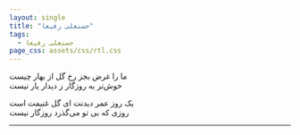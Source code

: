 ```yaml
---
layout: single
title: "حسنعلی رفیعا"
tags:
  - حسنعلی رفیعا
page_css: assets/css/rtl.css
---
```

ما را غرض بجز رخ گل از بهار چیست<br>
خوش‌تر به روزگار ز دیدار یار نیست

یک روز عمر دیدنت ای گل غنیمت است<br>
روزی که بی تو می‌گذرد روزگار نیست

---
